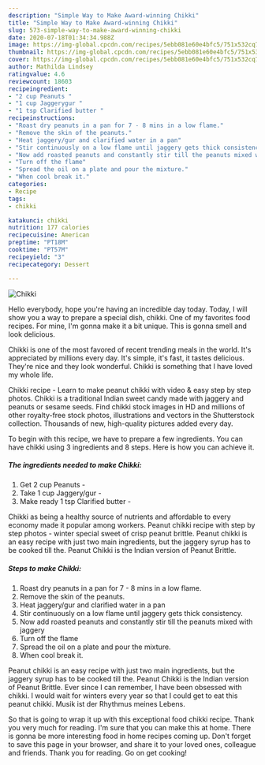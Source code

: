```yaml
---
description: "Simple Way to Make Award-winning Chikki"
title: "Simple Way to Make Award-winning Chikki"
slug: 573-simple-way-to-make-award-winning-chikki
date: 2020-07-18T01:34:34.988Z
image: https://img-global.cpcdn.com/recipes/5ebb081e60e4bfc5/751x532cq70/chikki-recipe-main-photo.jpg
thumbnail: https://img-global.cpcdn.com/recipes/5ebb081e60e4bfc5/751x532cq70/chikki-recipe-main-photo.jpg
cover: https://img-global.cpcdn.com/recipes/5ebb081e60e4bfc5/751x532cq70/chikki-recipe-main-photo.jpg
author: Mathilda Lindsey
ratingvalue: 4.6
reviewcount: 18603
recipeingredient:
- "2 cup Peanuts "
- "1 cup Jaggerygur "
- "1 tsp Clarified butter "
recipeinstructions:
- "Roast dry peanuts in a pan for 7 - 8 mins in a low flame."
- "Remove the skin of the peanuts."
- "Heat jaggery/gur and clarified water in a pan"
- "Stir continuously on a low flame until jaggery gets thick consistency."
- "Now add roasted peanuts and constantly stir till the peanuts mixed with jaggery"
- "Turn off the flame"
- "Spread the oil on a plate and pour the mixture."
- "When cool break it."
categories:
- Recipe
tags:
- chikki

katakunci: chikki 
nutrition: 177 calories
recipecuisine: American
preptime: "PT18M"
cooktime: "PT57M"
recipeyield: "3"
recipecategory: Dessert

---
```



![Chikki](https://img-global.cpcdn.com/recipes/5ebb081e60e4bfc5/751x532cq70/chikki-recipe-main-photo.jpg)

Hello everybody, hope you're having an incredible day today. Today, I will show you a way to prepare a special dish, chikki. One of my favorites food recipes. For mine, I'm gonna make it a bit unique. This is gonna smell and look delicious.

Chikki is one of the most favored of recent trending meals in the world. It's appreciated by millions every day. It's simple, it's fast, it tastes delicious. They're nice and they look wonderful. Chikki is something that I have loved my whole life.

Chikki recipe - Learn to make peanut chikki with video &amp; easy step by step photos. Chikki is a traditional Indian sweet candy made with jaggery and peanuts or sesame seeds. Find chikki stock images in HD and millions of other royalty-free stock photos, illustrations and vectors in the Shutterstock collection. Thousands of new, high-quality pictures added every day.


To begin with this recipe, we have to prepare a few ingredients. You can have chikki using 3 ingredients and 8 steps. Here is how you can achieve it.

<!--inarticleads1-->

##### The ingredients needed to make Chikki:

1. Get 2 cup Peanuts -
1. Take 1 cup Jaggery/gur -
1. Make ready 1 tsp Clarified butter -


Chikki as being a healthy source of nutrients and affordable to every economy made it popular among workers. Peanut chikki recipe with step by step photos - winter special sweet of crisp peanut brittle. Peanut chikki is an easy recipe with just two main ingredients, but the jaggery syrup has to be cooked till the. Peanut Chikki is the Indian version of Peanut Brittle. 

<!--inarticleads2-->

##### Steps to make Chikki:

1. Roast dry peanuts in a pan for 7 - 8 mins in a low flame.
1. Remove the skin of the peanuts.
1. Heat jaggery/gur and clarified water in a pan
1. Stir continuously on a low flame until jaggery gets thick consistency.
1. Now add roasted peanuts and constantly stir till the peanuts mixed with jaggery
1. Turn off the flame
1. Spread the oil on a plate and pour the mixture.
1. When cool break it.


Peanut chikki is an easy recipe with just two main ingredients, but the jaggery syrup has to be cooked till the. Peanut Chikki is the Indian version of Peanut Brittle. Ever since I can remember, I have been obsessed with chikki. I would wait for winters every year so that I could get to eat this peanut chikki. Musik ist der Rhythmus meines Lebens. 

So that is going to wrap it up with this exceptional food chikki recipe. Thank you very much for reading. I'm sure that you can make this at home. There is gonna be more interesting food in home recipes coming up. Don't forget to save this page in your browser, and share it to your loved ones, colleague and friends. Thank you for reading. Go on get cooking!
